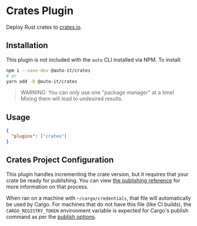 # Crates Plugin

Deploy Rust crates to [crates.io](https://crates.io/).

## Installation

This plugin is not included with the `auto` CLI installed via NPM. To install:

```bash
npm i --save-dev @auto-it/crates
# or
yarn add -D @auto-it/crates
```

> WARNING: You can only use one "package manager" at a time!
> Mixing them will lead to undesired results.

## Usage

```json
{
  "plugins": ["crates"]
}
```

## Crates Project Configuration

This plugin handles incrementing the crate version, but it requires that your crate be ready for publishing. You can view [the publishing reference](https://doc.rust-lang.org/cargo/reference/publishing.html) for more information on that process.

When ran on a machine with `~/cargo/credentials`, that file will automatically be used by Cargo. For machines that do not have this file (like CI builds), the `CARGO_REGISTRY_TOKEN` environment variable is expected for Cargo's publish command as per the [publish options](https://doc.rust-lang.org/cargo/commands/cargo-publish.html#cargo_publish_options).
